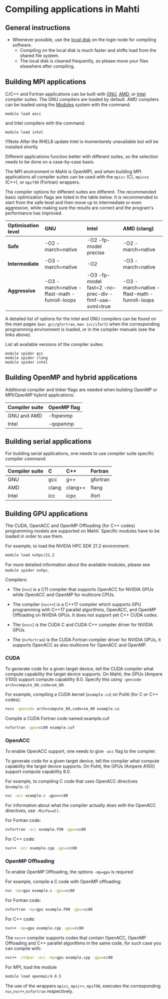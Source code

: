 # Compiling applications in Mahti

## General instructions


- Whenever possible, use the [local disk](disk.md#login-nodes) on the login node for compiling software.
    - Compiling on the local disk is much faster and shifts load from the shared file system. 
    - The local disk is cleaned frequently, so please move your files elsewhere after compiling. 


## Building MPI applications

C/C++ and Fortran applications can be built with
[GNU](https://gcc.gnu.org), [AMD](https://developer.amd.com/amd-aocc/), 
or [Intel](https://software.intel.com/en-us/parallel-studio-xe/documentation/get-started)
compiler suites. The GNU compilers are loaded by default. AMD compilers can be
loaded using the [Modules](modules.md) system with the command:
```
module load aocc
```
and Intel compilers with the command:
```
module load intel
```

!!!Note 
  After the RHEL8 update Intel is momentarely unavailable but will be installed shortly

Different applications function better with different suites, so the selection
needs to be done on a case-by-case basis.

The MPI environment in Mahti is OpenMPI, and when building MPI
applications all compiler suites can be used with
the `mpicc` (C), `mpicxx` (C++), or `mpif90` (Fortran) wrappers.

The compiler options for different suites are different. The
recommended basic optimization flags are listed in the table below. It
is recommended to start from 
the safe level and then move up to intermediate or even aggressive,
while making sure the results are  correct and the program's
performance has improved. 


| Optimisation level | GNU               | Intel                        | AMD (clang) |
| :----------------- | :---------------- | :--------------------------- | :----------- |
| **Safe**           | -O2 -march=native | -O2 -fp-model precise | -O2 -march=native  |
| **Intermediate**   | -O3 -march=native | -O2                    | -O3 -march=native |
| **Aggressive**     | -O3 -march=native -ffast-math -funroll-loops | -O3 -fp-model fast=2 -no-prec-div -fimf-use-svml=true | -O3 -march=native -ffast-math -funroll-loops |


A detailed list of options for the Intel and GNU compilers can be found on the _man_
pages (`man gcc/gfortran`, `man icc/ifort`)  when the corresponding programming
environment is loaded, or in the compiler manuals (see the links above).

List all available versions of the compiler suites:
```
module spider gcc
module spider clang
module spider intel
```

## Building OpenMP and hybrid applications

Additional compiler and linker flags are needed when building OpenMP or
MPI/OpenMP hybrid applications:

| Compiler suite | OpenMP flag |
| :------------- | :---------- |
| GNU and AMD    | -fopenmp    |
| Intel          | -qopenmp    |


## Building serial applications

For building serial applications, one needs to use compiler suite
specific compiler command:

| Compiler suite | C  | C++ | Fortran |
| :------------- | :- | :-- | :------ |
| GNU            | gcc | g++ | gfortran |
| AMD            | clang | clang++ | flang |
| Intel          | icc | icpc | ifort |

## Building GPU applications

The CUDA, OpenACC and OpenMP Offloading (for C++ codes) programming 
models are supported on Mahti. Specific modules have to be loaded 
in order to use them.

For example, to load the NVIDIA HPC SDK 21.2 environment:
```bash
module load nvhpc/21.2
```

For more detailed information about the available modules, please see `module
spider nvhpc`.

Compilers:
* The (`nvc`) is a C11 compiler that supports OpenACC for NVIDIA  GPUs while  OpenACC and OpenMP for multicore CPUs.

* The compiler (`nvc++`) is a C++17 compiler which supports GPU programming with C++17 parallel algorithms, OpenACC, and OpenMP
Offloading on NVIDIA GPUs. It does not support yet C++ CUDA codes.

* The (`nvcc`) is the CUDA C and CUDA C++ compiler driver for NVIDIA GPUs.

* The (`nvfortran`) is the CUDA Fortran compiler driver for NVIDIA GPUs, it supports OpenACC as also multicore for OpenACC and OpenMP.



### CUDA

To generate code for a given target device, tell the CUDA
compiler what compute capability the target device supports. On Mahti, the
GPUs (Ampere V100) support compute capability 8.0. Specify this using
`-gencode arch=compute_80,code=sm_80`.

For example, compiling a CUDA kernel (`example.cu`) on Puhti (for C or C++ codes):
```bash
nvcc -gencode arch=compute_80,code=sm_80 example.cu
```

Compile a CUDA Fortran code named example.cuf
```bash
nvfortran -gpu=cc80 example.cuf
```

### OpenACC

To enable OpenACC support, one needs to give `-acc` flag to the compiler.

To generate code for a given target device, tell the compiler
what compute capability the target device supports. On Puhti, the GPUs (Ampere A100) 
support compute capability 8.0. 

For example, to compiling C code that uses OpenACC directives (`example.c`):

```bash
nvc -acc example.c .gpu=cc80
```

For information about what the compiler actually does with the OpenACC
directives, use `-Minfo=all`.

For Fortran code:
```bash
nvfortran -acc example.F90 -gpu=cc80
```

For C++ code:
```bash
nvc++ -acc example.cpp -gpu=cc80
```

### OpenMP Offloading

To enable OpenMP Offloading, the options `-mp=gpu` is required

For example, compile a C code with OpenMP offloading:
```bash
nvc -mp=gpu example.c -gpu=cc80
```

For Fortran code:
```bash
nvfortran -mp=gpu example.F90 -gpu=cc80
```

For C++ code:
```bash
nvc++ -mp=gpu example.cpp -gpu=cc80
```

The `nvc++` compiler supports codes that contain OpenACC, OpenMP Offloading and C++ parallel algorithms in the same code, 
for such case you can compile with:
```bash
nvc++ -stdpar -acc -mp=gpu example.cpp -gpu=cc80
```

For MPI, load the module
```bash
module load openmpi/4.0.5
```

The use of the wrappers `mpicc`, `mpic++`, `mpif90`, executes the corresponding `nvc`,`nvc++`,`nvfortran` respectively.



